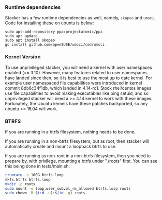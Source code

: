 ### Runtime dependencies

Stacker has a few runtime dependencies as well, namely, `skopeo` and `umoci`.
Code for installing these on ubuntu is below:

    sudo apt-add-repository ppa:projectatomic/ppa
    sudo apt update
    sudo apt install skopeo
    go install github.com/openSUSE/umoci/cmd/umoci

### Kernel Version

To use unprivileged stacker, you will need a kernel with user namespaces
enabled (>= 3.10). However, many features related to user namespaces have
landed since then, so it is best to use the most up to date kernel. For example
user namespaced file capabilities were introduced in kernel commit 8db6c34f1db,
which landed in 4.14-rc1. Stock rhel/centos images use file capabilities to
avoid making executables like ping setuid, and so unprivileged stacker will
need a >= 4.14 kernel to work with these images. Fortunately, the Ubuntu
kernels have these patches backported, so any ubuntu >= 16.04 will work.

### BTRFS

If you are running in a btrfs filesystem, nothing needs to be done.

If you are running in a non-btrfs filesystem, but as root, then stacker
will automatically create and mount a loopback btrfs to use.

If you are running as non-root in a non-btrfs filesystem, then you need
to prepare by, with privilege, mounting a btrfs under "./roots" first.
You can see this being done in tests/main.sh:

```bash
truncate -s 100G btrfs.loop
mkfs.btrfs btrfs.loop
mkdir -p roots
sudo mount -o loop,user_subvol_rm_allowed btrfs.loop roots
sudo chown -R $(id -u):$(id -g) roots
```
